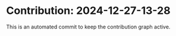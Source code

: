 # Contribution: 2024-12-27-13-28
This is an automated commit to keep the contribution graph active.
